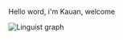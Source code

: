  Hello word, i'm Kauan, welcome 

![Linguist graph](https://github.com/<thehenrique16>/<thehenrique16>/generate)
